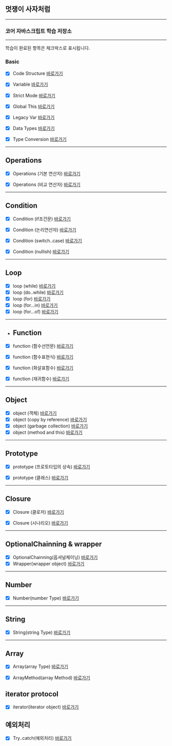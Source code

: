 

## 멋쟁이 사자처럼
---
### 코어 자바스크립트 학습 저장소

---

학습이 완료된 항목은 체크박스로 표시됩니다.

### Basic

- [x] Code Structure [바로가기](https://github.com/simseonbeom/core-js/blob/01.core/client/chapter/core/01.codeStructure.js)
- [x] Variable [바로가기](https://github.com/simseonbeom/core-js/blob/01.core/client/chapter/core/02.variables.js)
- [x] Strict Mode [바로가기](https://github.com/simseonbeom/core-js/blob/01.core/client/chapter/core/03.strictMode.js)
- [x] Global This [바로가기](https://github.com/simseonbeom/core-js/blob/01.core/client/chapter/core/04.globalThis.js)
- [x] Legacy Var [바로가기](https://github.com/simseonbeom/core-js/blob/01.core/client/chapter/core/05.legacyVar.js)
- [x] Data Types [바로가기](https://github.com/simseonbeom/core-js/blob/01.core/client/chapter/core/06.dataTypes.js)
- [x] Type Conversion [바로가기](https://github.com/simseonbeom/core-js/blob/01.core/client/chapter/core/07.typeConversion.js)


---

## Operations
- [x] Operations (기본 연산자) [바로가기](https://github.com/simseonbeom/core-js/blob/01.core/client/chapter/core/08-1.operation.js)
- [x] Operations (비교 연산자) [바로가기](https://github.com/simseonbeom/core-js/blob/01.core/client/chapter/core/08-2.operation.js)


---
## Condition
- [x] Condition (if조건문) [바로가기](https://github.com/simseonbeom/core-js/blob/01.core/client/chapter/core/09-1.conditions.js)
- [x] Condition (논리연산자) [바로가기](https://github.com/simseonbeom/core-js/blob/01.core/client/chapter/core/09-2.conditions.js)
- [x] Condition (switch..case) [바로가기](https://github.com/simseonbeom/core-js/blob/01.core/client/chapter/core/09-3.conditions.js)
- [x] Condition (nullish) [바로가기](https://github.com/simseonbeom/core-js/blob/01.core/client/chapter/core/09-4.conditions.js)


---
## Loop
- [x] loop (while) [바로가기](https://github.com/simseonbeom/core-js/blob/01.core/client/chapter/core/10-1.loop.js)
- [x] loop (do..while) [바로가기](https://github.com/simseonbeom/core-js/blob/01.core/client/chapter/core/10-2.loop.js)
- [x] loop (for) [바로가기](https://github.com/simseonbeom/core-js/blob/01.core/client/chapter/core/10-3.loop.js)
- [x] loop (for...in) [바로가기](https://github.com/simseonbeom/core-js/blob/01.core/client/chapter/core/10-4.loop.js)
- [x] loop (for...of) [바로가기](https://github.com/simseonbeom/core-js/blob/01.core/client/chapter/core/10-5.loop.js)
  
---
- ## Function
- [x] function (함수선언문) [바로가기](https://github.com/simseonbeom/core-js/blob/01.core/client/chapter/core/11-1.function.js)
- [x] function (함수표현식) [바로가기](https://github.com/simseonbeom/core-js/blob/01.core/client/chapter/core/11-2.function.js)
- [x] function (화살표함수) [바로가기](https://github.com/simseonbeom/core-js/blob/01.core/client/chapter/core/11-3.function.js)
- [x] function (재귀함수) [바로가기](https://github.com/simseonbeom/core-js/blob/01.core/client/chapter/core/11-4.function.js)


---

## Object
- [x] object (객체) [바로가기](https://github.com/simseonbeom/core-js/blob/01.core/client/chapter/core/12-1.object.js)
- [x] object (copy by reference) [바로가기](https://github.com/simseonbeom/core-js/blob/01.core/client/chapter/core/12-2.object.js)
- [x] object (garbage collection) [바로가기](https://github.com/simseonbeom/core-js/blob/01.core/client/chapter/core/12-3.object.js)
- [x] object (method and this) [바로가기](https://github.com/simseonbeom/core-js/blob/01.core/client/chapter/core/12-4.object.js)
- ---
## Prototype
- [x] prototype (프로토타입의 상속) [바로가기](https://github.com/simseonbeom/core-js/blob/01.core/client/chapter/core/13.prototype.js)
- [x] prototype (클래스) [바로가기](https://github.com/simseonbeom/core-js/blob/01.core/client/chapter/core/13.classes.js)


---
## Closure
- [x] Closure (클로저) [바로가기](https://github.com/simseonbeom/core-js/blob/01.core/client/chapter/core/14-1.closure.js)
- [x] Closure (시나리오) [바로가기](https://github.com/simseonbeom/core-js/blob/01.core/client/chapter/core/14-2.closure.js)



---
## OptionalChainning & wrapper
- [x] OptionalChainning(옵셔널체이닝) [바로가기](https://github.com/simseonbeom/core-js/blob/01.core/client/chapter/core/15.Optional.js)
- [x] Wrapper(wrapper object) [바로가기](https://github.com/simseonbeom/core-js/blob/01.core/client/chapter/core/16.wrapper.js)

---
## Number
- [x] Number(number Type) [바로가기](https://github.com/simseonbeom/core-js/blob/01.core/client/chapter/core/17.number.js)
---
## String
- [x] String(string Type) [바로가기](https://github.com/simseonbeom/core-js/blob/01.core/client/chapter/core/18.string.js)
---
## Array
- [x] Array(array Type) [바로가기](https://github.com/simseonbeom/core-js/blob/01.core/client/chapter/core/19.array.js)
- [x] ArrayMethod(array Method) [바로가기](https://github.com/simseonbeom/core-js/blob/01.core/client/chapter/core/20.arrayMethod.js)


## iterator protocol
- [x] iterator(iterator object) [바로가기](https://github.com/simseonbeom/core-js/blob/01.core/client/chapter/core/21.iterator.js)


## 예외처리
- [x] Try..catch(예외처리) [바로가기](https://github.com/simseonbeom/core-js/blob/01.core/client/chapter/core/22.tryCatch.js)











